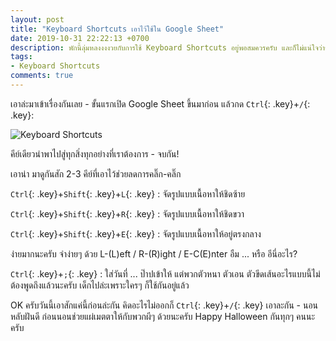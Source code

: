 ```yaml
---
layout: post
title: "Keyboard Shortcuts เอาไว้ใช้ใน Google Sheet"
date: 2019-10-31 22:22:13 +0700
description: พักนี้ลุ่มหลงงงงวยกับการใช้ Keyboard Shortcuts อยู่พอสมควรครับ และก็ไม่แน่ใจว่าขยับนิ้วบ่อยๆ จะเป็นการช่วยป้องกันนิ้วล๊อคหรือเปล่า
tags:
- Keyboard Shortcuts
comments: true
---
```

เอาล่ะมาเข้าเรื่องกันเลย - ขั้นแรกเปิด Google Sheet ขึ้นมาก่อน แล้วกด `Ctrl`{: .key}+`/`{: .key}:

![Keyboard Shortcuts](https://res.cloudinary.com/sdees-reallife/image/upload/v1572535745/Screenshot_2019-10-31_22-17-04.png)

คีย์เดียวนำพาไปสู่ทุกสิ่งทุกอย่างที่เราต้องการ - จบกัน!

เอาน่า มาดูกันสัก 2-3 คีย์ที่เอาไว้ช่วยลดการคลิ๊ก-คลิ๊ก

`Ctrl`{: .key}+`Shift`{: .key}+`L`{: .key} : จัดรูปแบบเนื้อหาให้ชิดซ้าย

`Ctrl`{: .key}+`Shift`{: .key}+`R`{: .key} : จัดรูปแบบเนื้อหาให้ชิดขวา

`Ctrl`{: .key}+`Shift`{: .key}+`E`{: .key} : จัดรูปแบบเนื้อหาให้อยู่ตรงกลาง

ง่ายมากนะครับ จำง่ายๆ ด้วย L-(L)eft / R-(R)ight / E-C(E)nter อืม ... หรือ อีนี่อะไร?

`Ctrl`{: .key}+`;`{: .key} : ใส่วันที่ ... ป๊าปเข้าให้ แต่พวกตัวหนา ตัวเอน ตัวขีดเส้นอะไรแบบนี้ไม่ต้องพูดถึงแล้วนะครับ เด็กไปล่ะเพราะใครๆ ก็ใช้กันอยู่แล้ว

OK ครับวันนี้เอาสักแค่นี้ก่อนล่ะกัน คิดอะไรไม่ออกก็ `Ctrl`{: .key}+`/`{: .key} เอาละกัน - นอนหลับฝันดี ก่อนนอนช่วยแผ่เมตตาให้กับพวกผีๆ ด้วยนะครับ Happy Halloween กันทุกๆ คนนะครับ
